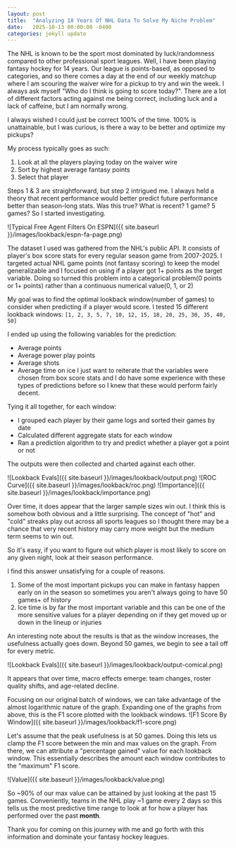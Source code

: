 ```yaml
---
layout: post
title:  "Analyzing 18 Years Of NHL Data To Solve My Niche Problem"
date:   2025-10-13 00:00:00 -0400
categories: jekyll update
---
```

The NHL is known to be the sport most dominated by luck/randomness compared to other professional sport leagues. Well, I have been playing fantasy hockey for 14 years. Our league is points-based, as opposed to categories, and so there comes a day at the end of our weekly matchup where I am scouring the waiver wire for a pickup to try and win the week. I always ask myself "Who do I think is going to score today?". There are a lot of different factors acting against me being correct, including luck and a lack of caffeine, but I am normally wrong.

I always wished I could just be correct 100% of the time. 100% is unattainable, but I was curious, is there a way to be better and optimize my pickups?

My process typically goes as such:
1. Look at all the players playing today on the waiver wire
2. Sort by highest average fantasy points
3. Select that player

Steps 1 & 3 are straightforward, but step 2 intrigued me. I always held a theory that recent performance would better predict future performance better than season-long stats. Was this true? What is recent? 1 game? 5 games? So I started investigating. 

![Typical Free Agent Filters On ESPN]({{ site.baseurl }}/images/lookback/espn-fa-page.png)

The dataset I used was gathered from the NHL's public API. It consists of player's box score stats for every regular season game from 2007-2025. I targeted actual NHL game points (not fantasy scoring) to keep the model generalizable and I focused on using if a player got 1+ points as the target variable. Doing so turned this problem into a categorical problem(0 points or 1+ points) rather than a continuous numerical value(0, 1, or 2)

My goal was to find the optimal lookback window(number of games) to consider when predicting if a player would score. I tested 15 different lookback windows: `[1, 2, 3, 5, 7, 10, 12, 15, 18, 20, 25, 30, 35, 40, 50]` 

I ended up using the following variables for the prediction:
- Average points
- Average power play points
- Average shots
- Average time on ice
I just want to reiterate that the variables were chosen from box score stats and I do have some experience with these types of predictions before so I knew that these would perform fairly decent. 

Tying it all together, for each window:
- I grouped each player by their game logs and sorted their games by date
- Calculated different aggregate stats for each window
- Ran a prediction algorithm to try and predict whether a player got a point or not

The outputs were then collected and charted against each other.

![Lookback Evals]({{ site.baseurl }}/images/lookback/output.png)
![ROC Curve]({{ site.baseurl }}/images/lookback/roc.png)
![Importance]({{ site.baseurl }}/images/lookback/importance.png)

Over time, it does appear that the larger sample sizes win out. I think this is somehow both obvious and a little surprising. The concept of "hot" and "cold" streaks play out across all sports leagues so I thought there may be a chance that very recent history may carry more weight but the medium term seems to win out.

So it's easy, if you want to figure out which player is most likely to score on any given night, look at their season performance. 

I find this answer unsatisfying for a couple of reasons. 
1. Some of the most important pickups you can make in fantasy happen early on in the season so sometimes you aren't always going to have 50 games+ of history
2. Ice time is by far the most important variable and this can be one of the more sensitive values for a player depending on if they get moved up or down in the lineup or injuries

An interesting note about the results is that as the window increases, the usefulness actually goes down. Beyond 50 games, we begin to see a tail off for every metric.

![Lookback Evals]({{ site.baseurl }}/images/lookback/output-comical.png)

It appears that over time, macro effects emerge: team changes, roster quality shifts, and age-related decline.

Focusing on our original batch of windows, we can take advantage of the almost logarithmic nature of the graph. Expanding one of the graphs from above, this is the F1 score plotted with the lookback windows. 
![F1 Score By Window]({{ site.baseurl }}/images/lookback/f1-score.png)

Let's assume that the peak usefulness is at 50 games. Doing this lets us clamp the F1 score between the min and max values on the graph. From there, we can attribute a "percentage gained" value for each lookback window. This essentially describes the amount each window contributes to the "maximum" F1 score.

![Value]({{ site.baseurl }}/images/lookback/value.png)

So ~90% of our max value can be attained by just looking at the past 15 games. Conveniently, teams in the NHL play ~1 game every 2 days so this tells us the most predictive time range to look at for how a player has performed over the past **month**.

Thank you for coming on this journey with me and go forth with this information and dominate your fantasy hockey leagues.